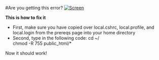 #Are you getting this error?
[![Screen](https://raw.github.com/the-ben-waters/gmuwebdevtut/master/assets/permissions_error.png)](https://raw.github.com/the-ben-waters/gmuwebdevtut/master/assets/permissions_error.png)

**This is how to fix it**  

- First, make sure you have copied over local.cshrc, local.profile, and local.login from the prereqs page into your home directory  
- Second, type in the following code: 
        cd ~/    
        chmod -R 755 public_html/*   

Now it should work!

